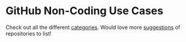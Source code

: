 # GitHub Non-Coding Use Cases

Check out all the different [categories](categories).  Would love more [suggestions](https://github.com/afeld/github_non_coding/issues) of repositories to list!
